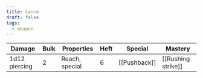 ```yaml
---
title: Lance
draft: false
tags:
  - weapon
---
```

| Damage          | Bulk | Properties                            | Heft | Special                      | Mastery              |
| --------------- | ---- | ------------------------------------- | ---- | ---------------------------- | -------------------- |
| 1d12 piercing   | 2    | Reach, special                        | 6    | [[Pushback]]                 | [[Rushing strike]]   |

